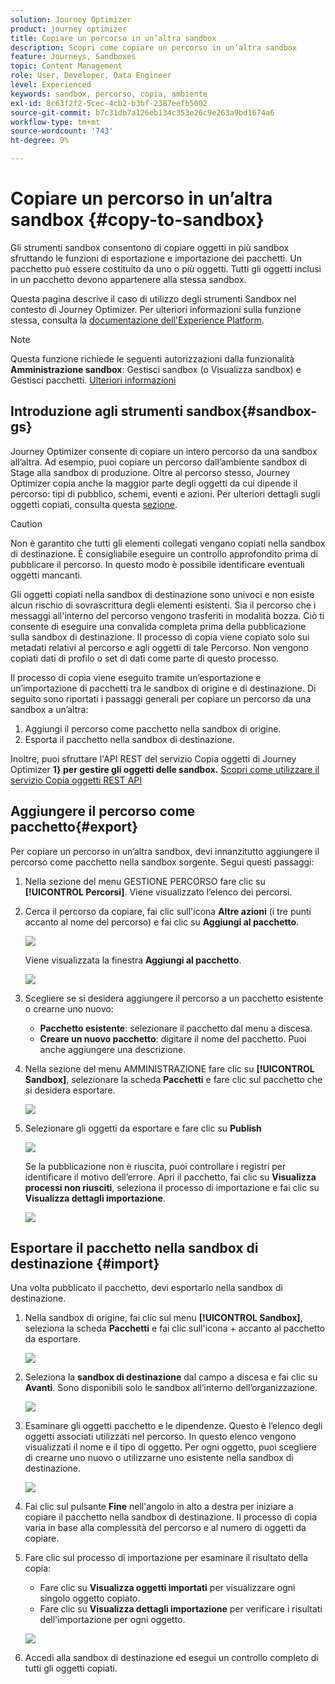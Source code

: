 ```yaml
---
solution: Journey Optimizer
product: journey optimizer
title: Copiare un percorso in un’altra sandbox
description: Scopri come copiare un percorso in un’altra sandbox
feature: Journeys, Sandboxes
topic: Content Management
role: User, Developer, Data Engineer
level: Experienced
keywords: sandbox, percorso, copia, ambiente
exl-id: 8c63f2f2-5cec-4cb2-b3bf-2387eefb5002
source-git-commit: b7c31db7a126eb134c353e26c9e263a9bd1674a6
workflow-type: tm+mt
source-wordcount: '743'
ht-degree: 9%

---
```


# Copiare un percorso in un’altra sandbox {#copy-to-sandbox}

<!--
>[!CONTEXTUALHELP]
>id="ajo_journey_copy_main"
>title="Copy a journey to another sandbox"
>abstract="Journey Optimizer allows you to copy an entire journey from one sandbox to another. For example, you can copy a journey from the Stage sandbox environment to your Production sandbox. In addition to the Journey itself, Journey Optimizer also copies most of the objects the journey depends on."

>[!CONTEXTUALHELP]
>id="ajo_journey_copy_sandbox_details"
>title="Sandbox details"
>abstract="Select the destination sandbox you want to copy the journey to. Only sandboxes within your organization are available."

>[!CONTEXTUALHELP]
>id="ajo_journey_copy_object_details"
>title="Object details"
>abstract="This is the journey you are going to copy."

>[!CONTEXTUALHELP]
>id="ajo_journey_copy_dependent_objects"
>title="Dependent objects"
>abstract="This is the list of associated objects used in the journey. This list displays the name, the object type, as well as the internal Journey Optimizer ID."
-->

Gli strumenti sandbox consentono di copiare oggetti in più sandbox sfruttando le funzioni di esportazione e importazione dei pacchetti. Un pacchetto può essere costituito da uno o più oggetti. Tutti gli oggetti inclusi in un pacchetto devono appartenere alla stessa sandbox.

Questa pagina descrive il caso di utilizzo degli strumenti Sandbox nel contesto di Journey Optimizer. Per ulteriori informazioni sulla funzione stessa, consulta la [documentazione dell&#39;Experience Platform](https://experienceleague.adobe.com/docs/experience-platform/sandbox/ui/sandbox-tooling.html).

>[!NOTE]
>
>Questa funzione richiede le seguenti autorizzazioni dalla funzionalità **Amministrazione sandbox**: Gestisci sandbox (o Visualizza sandbox) e Gestisci pacchetti. [Ulteriori informazioni](../administration/ootb-permissions.md)

## Introduzione agli strumenti sandbox{#sandbox-gs}

Journey Optimizer consente di copiare un intero percorso da una sandbox all’altra. Ad esempio, puoi copiare un percorso dall’ambiente sandbox di Stage alla sandbox di produzione. Oltre al percorso stesso, Journey Optimizer copia anche la maggior parte degli oggetti da cui dipende il percorso: tipi di pubblico, schemi, eventi e azioni. Per ulteriori dettagli sugli oggetti copiati, consulta questa [sezione](https://experienceleague.adobe.com/docs/experience-platform/sandbox/ui/sandbox-tooling.html#abobe-journey-optimizer-objects).

>[!CAUTION]
>
>Non è garantito che tutti gli elementi collegati vengano copiati nella sandbox di destinazione. È consigliabile eseguire un controllo approfondito prima di pubblicare il percorso. In questo modo è possibile identificare eventuali oggetti mancanti.

Gli oggetti copiati nella sandbox di destinazione sono univoci e non esiste alcun rischio di sovrascrittura degli elementi esistenti. Sia il percorso che i messaggi all&#39;interno del percorso vengono trasferiti in modalità bozza. Ciò ti consente di eseguire una convalida completa prima della pubblicazione sulla sandbox di destinazione. Il processo di copia viene copiato solo sui metadati relativi al percorso e agli oggetti di tale Percorso. Non vengono copiati dati di profilo o set di dati come parte di questo processo.

Il processo di copia viene eseguito tramite un’esportazione e un’importazione di pacchetti tra le sandbox di origine e di destinazione. Di seguito sono riportati i passaggi generali per copiare un percorso da una sandbox a un’altra:

1. Aggiungi il percorso come pacchetto nella sandbox di origine.
1. Esporta il pacchetto nella sandbox di destinazione.

Inoltre, puoi sfruttare l&#39;API REST del servizio Copia oggetti di Journey Optimizer **1} per gestire gli oggetti delle sandbox.** [Scopri come utilizzare il servizio Copia oggetti REST API](https://developer.adobe.com/journey-optimizer-apis/references/sandbox/)

## Aggiungere il percorso come pacchetto{#export}

Per copiare un percorso in un’altra sandbox, devi innanzitutto aggiungere il percorso come pacchetto nella sandbox sorgente. Segui questi passaggi:

1. Nella sezione del menu GESTIONE PERCORSO fare clic su **[!UICONTROL Percorsi]**. Viene visualizzato l’elenco dei percorsi.

1. Cerca il percorso da copiare, fai clic sull&#39;icona **Altre azioni** (i tre punti accanto al nome del percorso) e fai clic su **Aggiungi al pacchetto**.

   ![](assets/journey-sandbox1.png)

   Viene visualizzata la finestra **Aggiungi al pacchetto**.

   ![](assets/journey-sandbox2.png)

1. Scegliere se si desidera aggiungere il percorso a un pacchetto esistente o crearne uno nuovo:

   * **Pacchetto esistente**: selezionare il pacchetto dal menu a discesa.
   * **Creare un nuovo pacchetto**: digitare il nome del pacchetto. Puoi anche aggiungere una descrizione.

1. Nella sezione del menu AMMINISTRAZIONE fare clic su **[!UICONTROL Sandbox]**, selezionare la scheda **Pacchetti** e fare clic sul pacchetto che si desidera esportare.

   ![](assets/journey-sandbox3.png)

1. Selezionare gli oggetti da esportare e fare clic su **Publish**

   ![](assets/journey-sandbox4.png)

   Se la pubblicazione non è riuscita, puoi controllare i registri per identificare il motivo dell’errore. Apri il pacchetto, fai clic su **Visualizza processi non riusciti**, seleziona il processo di importazione e fai clic su **Visualizza dettagli importazione**.

   ![](assets/journey-sandbox9.png)

## Esportare il pacchetto nella sandbox di destinazione {#import}

Una volta pubblicato il pacchetto, devi esportarlo nella sandbox di destinazione.

1. Nella sandbox di origine, fai clic sul menu **[!UICONTROL Sandbox]**, seleziona la scheda **Pacchetti** e fai clic sull&#39;icona + accanto al pacchetto da esportare.

   ![](assets/journey-sandbox5.png)

1. Seleziona la **sandbox di destinazione** dal campo a discesa e fai clic su **Avanti**. Sono disponibili solo le sandbox all’interno dell’organizzazione.

   ![](assets/journey-sandbox6.png)

1. Esaminare gli oggetti pacchetto e le dipendenze. Questo è l’elenco degli oggetti associati utilizzati nel percorso. In questo elenco vengono visualizzati il nome e il tipo di oggetto. Per ogni oggetto, puoi scegliere di crearne uno nuovo o utilizzarne uno esistente nella sandbox di destinazione.

   ![](assets/journey-sandbox7.png)

1. Fai clic sul pulsante **Fine** nell&#39;angolo in alto a destra per iniziare a copiare il pacchetto nella sandbox di destinazione. Il processo di copia varia in base alla complessità del percorso e al numero di oggetti da copiare.

1. Fare clic sul processo di importazione per esaminare il risultato della copia:

   * Fare clic su **Visualizza oggetti importati** per visualizzare ogni singolo oggetto copiato.
   * Fare clic su **Visualizza dettagli importazione** per verificare i risultati dell&#39;importazione per ogni oggetto.

   ![](assets/journey-sandbox8.png)

1. Accedi alla sandbox di destinazione ed esegui un controllo completo di tutti gli oggetti copiati.
